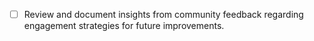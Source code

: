 - [ ] Review and document insights from community feedback regarding engagement strategies for future improvements.